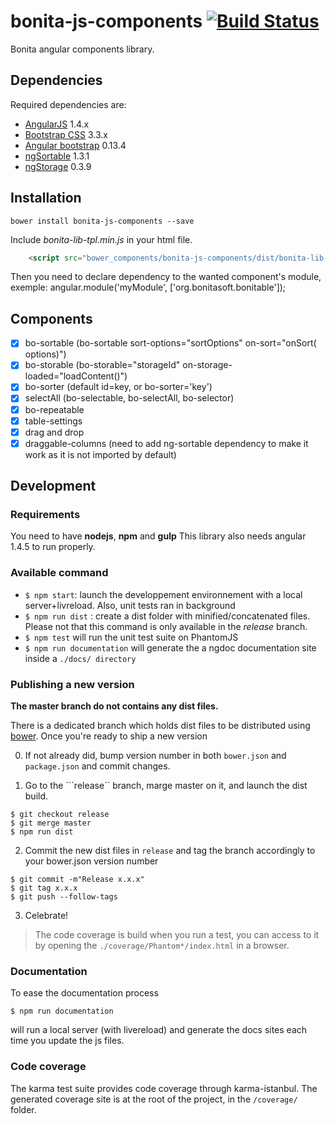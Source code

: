 bonita-js-components [![Build Status](https://travis-ci.org/bonitasoft/bonita-js-components.svg?branch=ag_dragdrop)](https://travis-ci.org/bonitasoft/bonita-js-components)
====================

Bonita angular components library.

## Dependencies
Required dependencies are:
- [AngularJS](https://angularjs.org/) 1.4.x
- [Bootstrap CSS](http://getbootstrap.com/) 3.3.x
- [Angular bootstrap](https://angular-ui.github.io/bootstrap/) 0.13.4
- [ngSortable](https://github.com/a5hik/ng-sortable) 1.3.1
- [ngStorage](https://github.com/gsklee/ngStorage) 0.3.9

## Installation
    bower install bonita-js-components --save
Include _bonita-lib-tpl.min.js_ in your html file.
```html
    <script src="bower_components/bonita-js-components/dist/bonita-lib-tpl.min.js"></script>
```
Then you need to declare dependency to the wanted component's module, exemple:
    angular.module('myModule', ['org.bonitasoft.bonitable']);

## Components
 - [x] bo-sortable (bo-sortable sort-options="sortOptions" on-sort="onSort( options)")
 - [x] bo-storable (bo-storable="storageId" on-storage-loaded="loadContent()")
 - [x] bo-sorter (default id=key, or bo-sorter='key')
 - [x] selectAll (bo-selectable, bo-selectAll, bo-selector)
 - [x] bo-repeatable
 - [x] table-settings 
 - [x] drag and drop
 - [x] draggable-columns (need to add ng-sortable dependency to make it work as it is not imported by default)

## Development
### Requirements
You need to have __nodejs__, __npm__ and __gulp__
This library also needs angular 1.4.5 to run properly.

### Available command

- ``$ npm start``: launch the developpement environnement with a local server+livreload. Also, unit tests ran in background
- ``$ npm run dist`` : create a dist folder with minified/concatenated files. Please not that this command is only available in the _release_ branch.
- ``$ npm test`` will run the unit test suite on PhantomJS
- ``$ npm run documentation`` will generate the a ngdoc documentation site inside a ``./docs/ directory``

### Publishing a new version

**The master branch do not contains any dist files.**

There is a dedicated branch which holds dist files to be distributed using [bower](http://bower.io). Once you're ready to ship a new version

0. If not already did, bump version number in both ``bower.json`` and ``package.json`` and commit changes.

1. Go to the ```release`` branch, marge master on it, and launch the dist build.
```console
$ git checkout release
$ git merge master
$ npm run dist
```

2. Commit the new dist files in ``release`` and tag the branch accordingly to your bower.json version number
```console
$ git commit -m"Release x.x.x"
$ git tag x.x.x
$ git push --follow-tags
```

3. Celebrate!

> The code coverage is build when you run a test, you can access to it by opening the `./coverage/Phantom*/index.html` in a browser.

### Documentation
To ease the documentation process
```console
$ npm run documentation
```
will run a local server (with livereload) and generate the docs sites each time you update the js files.

### Code coverage
The karma test suite provides code coverage through karma-istanbul. The generated coverage site is at the root of the project, in the ``/coverage/`` folder.
